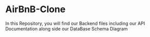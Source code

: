 # AirBnB-Clone


In this Repository, you will find our Backend files including our API Documentation along side our DataBase Schema Diagram
